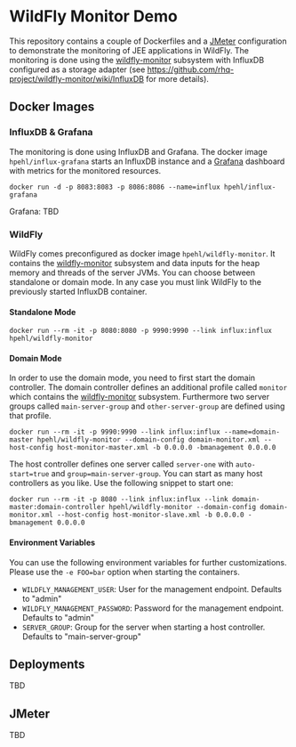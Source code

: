 # WildFly Monitor Demo

This repository contains a couple of Dockerfiles and a [JMeter](http://jmeter.apache.org/) configuration to demonstrate the monitoring of JEE applications in WildFly. The monitoring is done using the [wildfly-monitor](https://github.com/rhq-project/wildfly-monitor) subsystem with InfluxDB configured as a storage adapter (see https://github.com/rhq-project/wildfly-monitor/wiki/InfluxDB for more details).

## Docker Images

### InfluxDB & Grafana

The monitoring is done using InfluxDB and Grafana. The docker image `hpehl/influx-grafana` starts an InfluxDB instance and a [Grafana](http://grafana.org/) dashboard with metrics for the monitored resources. 

    docker run -d -p 8083:8083 -p 8086:8086 --name=influx hpehl/influx-grafana

Grafana: TBD

### WildFly

WildFly comes preconfigured as docker image `hpehl/wildfly-monitor`. It contains the [wildfly-monitor](https://github.com/rhq-project/wildfly-monitor) subsystem and data inputs for the heap memory and threads of the server JVMs. You can choose between standalone or domain mode. In any case you must link WildFly to the previously started InfluxDB container. 

#### Standalone Mode

	docker run --rm -it -p 8080:8080 -p 9990:9990 --link influx:influx hpehl/wildfly-monitor

#### Domain Mode

In order to use the domain mode, you need to first start the domain controller. The domain controller defines an additional profile called `monitor` which contains the [wildfly-monitor](https://github.com/rhq-project/wildfly-monitor) subsystem. Furthermore two server groups called `main-server-group` and `other-server-group` are defined using that profile.  

	docker run --rm -it -p 9990:9990 --link influx:influx --name=domain-master hpehl/wildfly-monitor --domain-config domain-monitor.xml --host-config host-monitor-master.xml -b 0.0.0.0 -bmanagement 0.0.0.0

The host controller defines one server called `server-one` with `auto-start=true` and `group=main-server-group`. You can start as many host controllers as you like. Use the following snippet to start one:

	docker run --rm -it -p 8080 --link influx:influx --link domain-master:domain-controller hpehl/wildfly-monitor --domain-config domain-monitor.xml --host-config host-monitor-slave.xml -b 0.0.0.0 -bmanagement 0.0.0.0

#### Environment Variables

You can use the following environment variables for further customizations. Please use the `-e FOO=bar` option when starting the containers.

- `WILDFLY_MANAGEMENT_USER`: User for the management endpoint. Defaults to "admin"
- `WILDFLY_MANAGEMENT_PASSWORD`: Password for the management endpoint. Defaults to "admin"
- `SERVER_GROUP`: Group for the server when starting a host controller. Defaults to "main-server-group"

## Deployments

TBD

## JMeter

TBD
